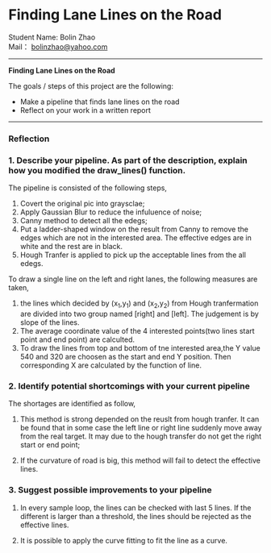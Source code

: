 # **Finding Lane Lines on the Road** 

Student Name: Bolin Zhao   
Mail： bolinzhao@yahoo.com  

---  
**Finding Lane Lines on the Road**

The goals / steps of this project are the following:
* Make a pipeline that finds lane lines on the road
* Reflect on your work in a written report


[//]: # (Image References)

[image1]: ./examples/grayscale.jpg "Grayscale"

---

### Reflection

### 1. Describe your pipeline. As part of the description, explain how you modified the draw_lines() function.

The pipeline is consisted of the following steps,

1) Covert the  original pic into graysclae;
2) Apply Gaussian Blur to reduce the infuluence of noise;
3) Canny method to detect all the edegs;
4) Put a ladder-shaped window on the result from Canny to remove the edges which are not in the interested area. The effective edges are in white and the rest are in black.
5) Hough Tranfer is applied to pick up the acceptable lines from the all edegs.


To draw a single line on the left and right lanes, the following measures are taken,

1) the lines which decided by (x<sub>1</sub>,y<sub>1</sub>) and (x<sub>2</sub>,y<sub>2</sub>) from Hough tranfermation are divided into two group named [right] and [left]. The judgement is by slope of the lines.
2) The average coordinate value of the 4 interested points(two lines start point and end point) are calculted. 
3) To draw the lines from top and bottom of tne interested area,the Y value 540 and 320 are choosen as the start and end Y position. Then corresponding X are calculated by the function of line.   


### 2. Identify potential shortcomings with your current pipeline

The shortages are identified as follow,

1) This method is strong depended on the reuslt from hough tranfer. It can be found that in some case the left line or right line suddenly move away from the real target. It may due to the hough transfer do not get the right start or end point;

2) If the curvature of road is big, this method will fail to detect the effective lines.


### 3. Suggest possible improvements to your pipeline

1) In every sample loop, the lines can be checked with last 5 lines. If the different is larger than a threshold, the lines should be rejected as the effective lines. 

2) It is possible to apply the curve fitting to fit the line as a curve.

